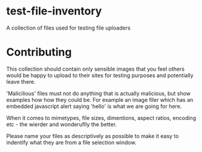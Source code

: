 # test-file-inventory
A collection of files used for testing file uploaders


# Contributing

This collection should contain only sensible images that you feel others would be happy to upload to their sites for testing purposes and potentially leave there.

'Malicilious' files must not do anything that is actually malicious, but show examples how how they could be. For example an image filer which has an embedded javascript alert saying 'hello' is what we are going for here.

When it comes to mimetypes, file sizes, dimentions, aspect ratios, encoding etc - the wierder and wonderuflly the better.

Please name your files as descriptively as possible to make it easy to indentify what they are from a file selection window.